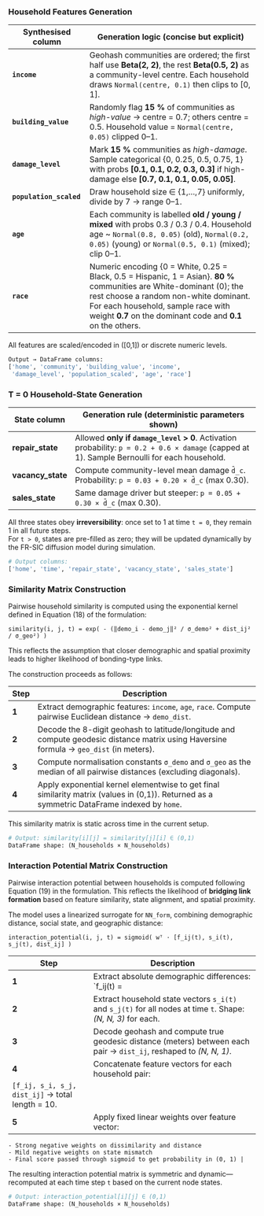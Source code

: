 ### Household Features Generation  

| Synthesised column | Generation logic (concise but explicit) |
|--------------------|------------------------------------------|
| **`income`** | Geohash communities are ordered; the first half use **Beta(2, 2)**, the rest **Beta(0.5, 2)** as a community-level centre. Each household draws `Normal(centre, 0.1)` then clips to [0, 1]. |
| **`building_value`** | Randomly flag **15 %** of communities as *high-value* → centre = 0.7; others centre = 0.5. Household value = `Normal(centre, 0.05)` clipped 0–1. |
| **`damage_level`** | Mark **15 %** communities as *high-damage*. Sample categorical \{0, 0.25, 0.5, 0.75, 1\} with probs **[0.1, 0.1, 0.2, 0.3, 0.3]** if high-damage else **[0.7, 0.1, 0.1, 0.05, 0.05]**. |
| **`population_scaled`** | Draw household size ∈ {1,…,7} uniformly, divide by 7 → range 0–1. |
| **`age`** | Each community is labelled **old / young / mixed** with probs 0.3 / 0.3 / 0.4. Household age ~ `Normal(0.8, 0.05)` (old), `Normal(0.2, 0.05)` (young) or `Normal(0.5, 0.1)` (mixed); clip 0–1. |
| **`race`** | Numeric encoding {0 = White, 0.25 = Black, 0.5 = Hispanic, 1 = Asian}. **80 %** communities are White-dominant (0); the rest choose a random non-white dominant. For each household, sample race with weight **0.7** on the dominant code and **0.1** on the others. |

All features are scaled/encoded in \([0,1]\) or discrete numeric levels.

```bash
Output → DataFrame columns:
['home', 'community', 'building_value', 'income',
 'damage_level', 'population_scaled', 'age', 'race']
```

### T = 0 Household-State Generation

| State column       | Generation rule (deterministic parameters shown) |
|--------------------|--------------------------------------------------|
| **repair_state**   | Allowed **only if `damage_level` > 0**. Activation probability: `p = 0.2 + 0.6 × damage` (capped at 1). Sample Bernoulli for each household. |
| **vacancy_state**  | Compute community-level mean damage `d̄_c`. Probability: `p = 0.03 + 0.20 × d̄_c` (max 0.30). |
| **sales_state**    | Same damage driver but steeper: `p = 0.05 + 0.30 × d̄_c` (max 0.30). |

All three states obey **irreversibility**: once set to 1 at time `t = 0`, they remain 1 in all future steps.  
For `t > 0`, states are pre-filled as zero; they will be updated dynamically by the FR-SIC diffusion model during simulation.

```python
# Output columns:
['home', 'time', 'repair_state', 'vacancy_state', 'sales_state']
```

### Similarity Matrix Construction

Pairwise household similarity is computed using the exponential kernel defined in Equation (18) of the formulation:

```text
similarity(i, j, t) = exp( - (‖demo_i - demo_j‖² / σ_demo² + dist_ij² / σ_geo²) )
```

This reflects the assumption that closer demographic and spatial proximity leads to higher likelihood of bonding-type links.

The construction proceeds as follows:

| Step | Description |
|------|-------------|
| **1** | Extract demographic features: `income`, `age`, `race`. Compute pairwise Euclidean distance → `demo_dist`. |
| **2** | Decode the 8-digit geohash to latitude/longitude and compute geodesic distance matrix using Haversine formula → `geo_dist` (in meters). |
| **3** | Compute normalisation constants `σ_demo` and `σ_geo` as the median of all pairwise distances (excluding diagonals). |
| **4** | Apply exponential kernel elementwise to get final similarity matrix (values in (0,1)). Returned as a symmetric DataFrame indexed by `home`. |

This similarity matrix is static across time in the current setup.

```python
# Output: similarity[i][j] = similarity[j][i] ∈ (0,1)
DataFrame shape: (N_households × N_households)
```


### Interaction Potential Matrix Construction

Pairwise interaction potential between households is computed following Equation (19) in the formulation. This reflects the likelihood of **bridging link formation** based on feature similarity, state alignment, and spatial proximity.

The model uses a linearized surrogate for `NN_form`, combining demographic distance, social state, and geographic distance:

```text
interaction_potential(i, j, t) = sigmoid( wᵀ · [f_ij(t), s_i(t), s_j(t), dist_ij] )
```

| Step | Description |
|------|-------------|
| **1** | Extract absolute demographic differences: `f_ij(t) = |demo_i - demo_j|`, where `demo` includes `income`, `age`, `race`. Shape: *(N, N, 3)* |
| **2** | Extract household state vectors `s_i(t)` and `s_j(t)` for all nodes at time `t`. Shape: *(N, N, 3)* for each. |
| **3** | Decode geohash and compute true geodesic distance (meters) between each pair → `dist_ij`, reshaped to *(N, N, 1)*. |
| **4** | Concatenate feature vectors for each household pair:  
`[f_ij, s_i, s_j, dist_ij]` → total length = 10. |
| **5** | Apply fixed linear weights over feature vector:  
    - Strong negative weights on dissimilarity and distance  
    - Mild negative weights on state mismatch  
    - Final score passed through sigmoid to get probability in (0, 1) |

The resulting interaction potential matrix is symmetric and dynamic—recomputed at each time step `t` based on the current node states.

```python
# Output: interaction_potential[i][j] ∈ (0,1)
DataFrame shape: (N_households × N_households)
```

